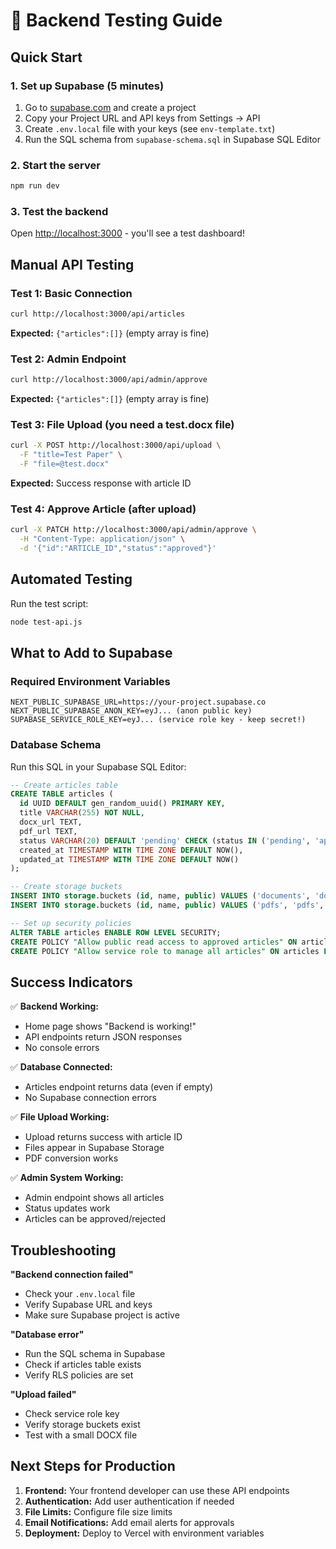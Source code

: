 # 🧪 Backend Testing Guide

## Quick Start

### 1. Set up Supabase (5 minutes)
1. Go to [supabase.com](https://supabase.com) and create a project
2. Copy your Project URL and API keys from Settings → API
3. Create `.env.local` file with your keys (see `env-template.txt`)
4. Run the SQL schema from `supabase-schema.sql` in Supabase SQL Editor

### 2. Start the server
```bash
npm run dev
```

### 3. Test the backend
Open [http://localhost:3000](http://localhost:3000) - you'll see a test dashboard!

## Manual API Testing

### Test 1: Basic Connection
```bash
curl http://localhost:3000/api/articles
```
**Expected:** `{"articles":[]}` (empty array is fine)

### Test 2: Admin Endpoint
```bash
curl http://localhost:3000/api/admin/approve
```
**Expected:** `{"articles":[]}` (empty array is fine)

### Test 3: File Upload (you need a test.docx file)
```bash
curl -X POST http://localhost:3000/api/upload \
  -F "title=Test Paper" \
  -F "file=@test.docx"
```
**Expected:** Success response with article ID

### Test 4: Approve Article (after upload)
```bash
curl -X PATCH http://localhost:3000/api/admin/approve \
  -H "Content-Type: application/json" \
  -d '{"id":"ARTICLE_ID","status":"approved"}'
```

## Automated Testing

Run the test script:
```bash
node test-api.js
```

## What to Add to Supabase

### Required Environment Variables
```env
NEXT_PUBLIC_SUPABASE_URL=https://your-project.supabase.co
NEXT_PUBLIC_SUPABASE_ANON_KEY=eyJ... (anon public key)
SUPABASE_SERVICE_ROLE_KEY=eyJ... (service role key - keep secret!)
```

### Database Schema
Run this SQL in your Supabase SQL Editor:
```sql
-- Create articles table
CREATE TABLE articles (
  id UUID DEFAULT gen_random_uuid() PRIMARY KEY,
  title VARCHAR(255) NOT NULL,
  docx_url TEXT,
  pdf_url TEXT,
  status VARCHAR(20) DEFAULT 'pending' CHECK (status IN ('pending', 'approved', 'rejected')),
  created_at TIMESTAMP WITH TIME ZONE DEFAULT NOW(),
  updated_at TIMESTAMP WITH TIME ZONE DEFAULT NOW()
);

-- Create storage buckets
INSERT INTO storage.buckets (id, name, public) VALUES ('documents', 'documents', false);
INSERT INTO storage.buckets (id, name, public) VALUES ('pdfs', 'pdfs', true);

-- Set up security policies
ALTER TABLE articles ENABLE ROW LEVEL SECURITY;
CREATE POLICY "Allow public read access to approved articles" ON articles FOR SELECT USING (status = 'approved');
CREATE POLICY "Allow service role to manage all articles" ON articles FOR ALL USING (auth.role() = 'service_role');
```

## Success Indicators

✅ **Backend Working:**
- Home page shows "Backend is working!"
- API endpoints return JSON responses
- No console errors

✅ **Database Connected:**
- Articles endpoint returns data (even if empty)
- No Supabase connection errors

✅ **File Upload Working:**
- Upload returns success with article ID
- Files appear in Supabase Storage
- PDF conversion works

✅ **Admin System Working:**
- Admin endpoint shows all articles
- Status updates work
- Articles can be approved/rejected

## Troubleshooting

**"Backend connection failed"**
- Check your `.env.local` file
- Verify Supabase URL and keys
- Make sure Supabase project is active

**"Database error"**
- Run the SQL schema in Supabase
- Check if articles table exists
- Verify RLS policies are set

**"Upload failed"**
- Check service role key
- Verify storage buckets exist
- Test with a small DOCX file

## Next Steps for Production

1. **Frontend:** Your frontend developer can use these API endpoints
2. **Authentication:** Add user authentication if needed
3. **File Limits:** Configure file size limits
4. **Email Notifications:** Add email alerts for approvals
5. **Deployment:** Deploy to Vercel with environment variables
